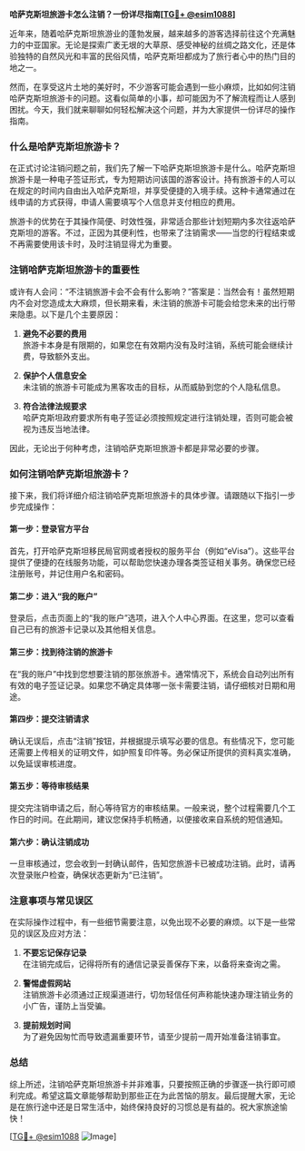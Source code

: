 **哈萨克斯坦旅游卡怎么注销？一份详尽指南[[TG💪+ @esim1088](https://t.me/s/esim1088)]**

近年来，随着哈萨克斯坦旅游业的蓬勃发展，越来越多的游客选择前往这个充满魅力的中亚国家。无论是探索广袤无垠的大草原、感受神秘的丝绸之路文化，还是体验独特的自然风光和丰富的民俗风情，哈萨克斯坦都成为了旅行者心中的热门目的地之一。

然而，在享受这片土地的美好时，不少游客可能会遇到一些小麻烦，比如如何注销哈萨克斯坦旅游卡的问题。这看似简单的小事，却可能因为不了解流程而让人感到困扰。今天，我们就来聊聊如何轻松解决这个问题，并为大家提供一份详尽的操作指南。

### 什么是哈萨克斯坦旅游卡？

在正式讨论注销问题之前，我们先了解一下哈萨克斯坦旅游卡是什么。哈萨克斯坦旅游卡是一种电子签证形式，专为短期访问该国的游客设计。持有旅游卡的人可以在规定的时间内自由出入哈萨克斯坦，并享受便捷的入境手续。这种卡通常通过在线申请的方式获得，申请人需要填写个人信息并支付相应的费用。

旅游卡的优势在于其操作简便、时效性强，非常适合那些计划短期内多次往返哈萨克斯坦的游客。不过，正因为其便利性，也带来了注销需求——当您的行程结束或不再需要使用该卡时，及时注销显得尤为重要。

### 注销哈萨克斯坦旅游卡的重要性

或许有人会问：“不注销旅游卡会不会有什么影响？”答案是：当然会有！虽然短期内不会对您造成太大麻烦，但长期来看，未注销的旅游卡可能会给您未来的出行带来隐患。以下是几个主要原因：

1. **避免不必要的费用**  
   旅游卡本身是有限期的，如果您在有效期内没有及时注销，系统可能会继续计费，导致额外支出。
   
2. **保护个人信息安全**  
   未注销的旅游卡可能成为黑客攻击的目标，从而威胁到您的个人隐私信息。
   
3. **符合法律法规要求**  
   哈萨克斯坦政府要求所有电子签证必须按照规定进行注销处理，否则可能会被视为违反当地法律。

因此，无论出于何种考虑，注销哈萨克斯坦旅游卡都是非常必要的步骤。

### 如何注销哈萨克斯坦旅游卡？

接下来，我们将详细介绍注销哈萨克斯坦旅游卡的具体步骤。请跟随以下指引一步步完成操作：

#### 第一步：登录官方平台
首先，打开哈萨克斯坦移民局官网或者授权的服务平台（例如“eVisa”）。这些平台提供了便捷的在线服务功能，可以帮助您快速办理各类签证相关事务。确保您已经注册账号，并记住用户名和密码。

#### 第二步：进入“我的账户”
登录后，点击页面上的“我的账户”选项，进入个人中心界面。在这里，您可以查看自己已有的旅游卡记录以及其他相关信息。

#### 第三步：找到待注销的旅游卡
在“我的账户”中找到您想要注销的那张旅游卡。通常情况下，系统会自动列出所有有效的电子签证记录。如果您不确定具体哪一张卡需要注销，请仔细核对日期和用途。

#### 第四步：提交注销请求
确认无误后，点击“注销”按钮，并根据提示填写必要的信息。有些情况下，您可能还需要上传相关的证明文件，如护照复印件等。务必保证所提供的资料真实准确，以免延误审核进度。

#### 第五步：等待审核结果
提交完注销申请之后，耐心等待官方的审核结果。一般来说，整个过程需要几个工作日的时间。在此期间，建议您保持手机畅通，以便接收来自系统的短信通知。

#### 第六步：确认注销成功
一旦审核通过，您会收到一封确认邮件，告知您旅游卡已被成功注销。此时，请再次登录账户检查，确保状态更新为“已注销”。

### 注意事项与常见误区

在实际操作过程中，有一些细节需要注意，以免出现不必要的麻烦。以下是一些常见的误区及应对方法：

1. **不要忘记保存记录**  
   在注销完成后，记得将所有的通信记录妥善保存下来，以备将来查询之需。

2. **警惕虚假网站**  
   注销旅游卡必须通过正规渠道进行，切勿轻信任何声称能快速办理注销业务的小广告，谨防上当受骗。

3. **提前规划时间**  
   为了避免因匆忙而导致遗漏重要环节，请至少提前一周开始准备注销事宜。

### 总结

综上所述，注销哈萨克斯坦旅游卡并非难事，只要按照正确的步骤逐一执行即可顺利完成。希望这篇文章能够帮助到那些正在为此苦恼的朋友。最后提醒大家，无论是在旅行途中还是日常生活中，始终保持良好的习惯总是有益的。祝大家旅途愉快！

[[TG💪+ @esim1088](https://t.me/s/esim1088) ![Image](https://i.postimg.cc/4NQfJmqS/Snipaste-2025-05-13-00-14-12.png)]